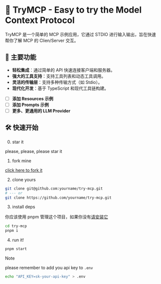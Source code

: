 # 🚀 TryMCP - Easy to try the Model Context Protocol

TryMCP 是一个简单的 MCP 示例应用，它通过 STDIO 进行输入输出，旨在快速帮你了解 MCP 的 Clien/Server 交互。

## 🌟 主要功能

- **轻松集成**：通过简单的 API 快速连接客户端和服务器。
- **强大的工具支持**：支持工具列表和动态工具调用。
- **灵活的传输层**：支持多种传输方式（如 Stdio）。
- **现代化开发**：基于 TypeScript 和现代工具链构建。

- [ ] **添加 Resources 示例**
- [ ] **添加 Prompts 示例**
- [ ] **更多、更通用的 LLM Provider**

## 🛠️ 快速开始

0. star it

please, please, please star it

1. fork mine

[click here to fork it](https://github.com/liumingxun/try-mcp/fork)

2. clone yours

```bash
git clone git@github.com:yourname/try-mcp.git
# --- or
git clone https://github.com/yourname/try-mcp.git
```

3. install deps

你应该使用 pnpm 管理这个项目，如果你没有[请安装它](https://pnpm.io/installation)

```bash
cd try-mcp
pnpm i
```

4. run it!

```bash
pnpm start
```

> [!NOTE]
> please remember to add you api key to `.env`
>
> ```bash
> echo "API_KEY=sk-your-api-key" > .env
> ```
